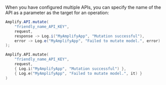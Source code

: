 When you have configured multiple APIs, you can specify the name of the API as a parameter as the target for an operation:

<amplify-block-switcher>
<amplify-block name="Java">

```java
Amplify.API.mutate(
    "friendly_name_API_KEY",
    request,
    response -> Log.i("MyAmplifyApp", "Mutation successful"),
    error -> Log.e("MyAmplifyApp", "Failed to mutate model.", error)
);
```

</amplify-block>
<amplify-block name="Kotlin">

```kotlin
Amplify.API.mutate(
    "friendly_name_API_KEY",
    request,
    { Log.i("MyAmplifyApp", "Mutation successful") },
    { Log.e("MyAmplifyApp", "Failed to mutate model.", it) }
)
```

</amplify-block>
</amplify-block-switcher>
